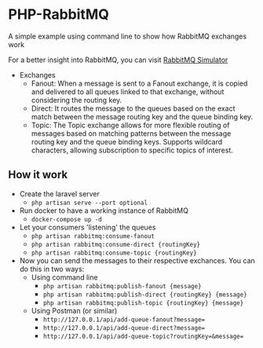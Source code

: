 # PHP-RabbitMQ

A simple example using command line to show how RabbitMQ exchanges work

For a better insight into RabbitMQ, you can visit [RabbitMQ Simulator](https://tryrabbitmq.com/)

- Exchanges
  - Fanout: When a message is sent to a Fanout exchange, it is copied and delivered to all queues linked to that exchange, without considering the routing key.
  - Direct: It routes the message to the queues based on the exact match between the message routing key and the queue binding key.
  - Topic: The Topic exchange allows for more flexible routing of messages based on matching patterns between the message routing key and the queue binding keys. Supports wildcard characters, allowing subscription to specific topics of interest.

## How it work

- Create the laravel server
  - `php artisan serve --port optional`
- Run docker to have a working instance of RabbitMQ
  - `docker-compose up -d`
- Let your consumers 'listening' the queues
  - `php artisan rabbitmq:consume-fanout`
  - `php artisan rabbitmq:consume-direct {routingKey}`
  - `php artisan rabbitmq:consume-topic {routingKey}`
- Now you can send the messages to their respective exchances. You can do this in two ways:
  - Using command line
    - `php artisan rabbitmq:publish-fanout {message}`
    - `php artisan rabbitmq:publish-direct {routingKey} {message}`
    - `php artisan rabbitmq:publish-topic {routingKey} {message}`
  - Using Postman (or similar)
    - `http://127.0.0.1/api/add-queue-fanout?message=`
    - `http://127.0.0.1/api/add-queue-direct?message=`
    - `http://127.0.0.1/api/add-queue-topic?routingKey=&message=`